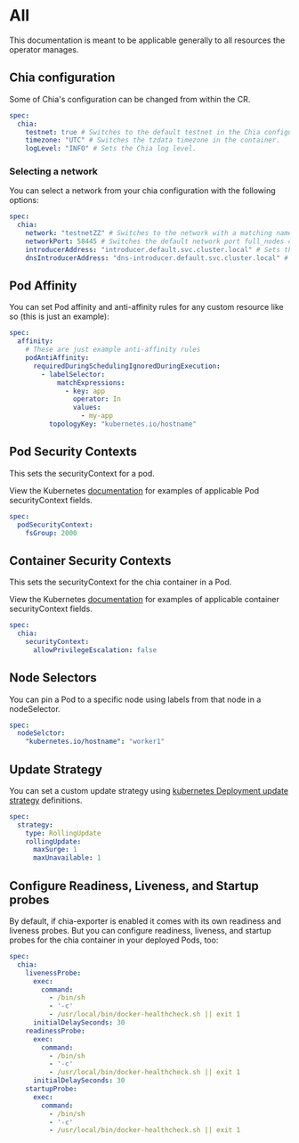 # All

This documentation is meant to be applicable generally to all resources the operator manages.

## Chia configuration

Some of Chia's configuration can be changed from within the CR.

```yaml
spec:
  chia:
    testnet: true # Switches to the default testnet in the Chia configuration file.
    timezone: "UTC" # Switches the tzdata timezone in the container.
    logLevel: "INFO" # Sets the Chia log level.
```

### Selecting a network

You can select a network from your chia configuration with the following options:

```yaml
spec:
  chia:
    network: "testnetZZ" # Switches to the network with a matching name in the chia config file.
    networkPort: 58445 # Switches the default network port full_nodes connect with.
    introducerAddress: "introducer.default.svc.cluster.local" # Sets the introducer address used in the chia config file.
    dnsIntroducerAddress: "dns-introducer.default.svc.cluster.local" # Sets the DNS introducer address used in the chia config file.
```

## Pod Affinity

You can set Pod affinity and anti-affinity rules for any custom resource like so (this is just an example):

```yaml
spec:
  affinity:
    # These are just example anti-affinity rules
    podAntiAffinity:
      requiredDuringSchedulingIgnoredDuringExecution:
        - labelSelector:
            matchExpressions:
              - key: app
                operator: In
                values:
                  - my-app
          topologyKey: "kubernetes.io/hostname"
```

## Pod Security Contexts

This sets the securityContext for a pod.

View the Kubernetes [documentation](https://kubernetes.io/docs/tasks/configure-pod-container/security-context/) for examples of applicable Pod securityContext fields.

```yaml
spec:
  podSecurityContext:
    fsGroup: 2000
```

## Container Security Contexts

This sets the securityContext for the chia container in a Pod.

View the Kubernetes [documentation](https://kubernetes.io/docs/tasks/configure-pod-container/security-context/) for examples of applicable container securityContext fields.

```yaml
spec:
  chia:
    securityContext:
      allowPrivilegeEscalation: false
```

## Node Selectors

You can pin a Pod to a specific node using labels from that node in a nodeSelector.

```yaml
spec:
  nodeSelctor:
    "kubernetes.io/hostname": "worker1"
```

## Update Strategy

You can set a custom update strategy using [kubernetes Deployment update strategy](https://kubernetes.io/docs/concepts/workloads/controllers/deployment/#strategy) definitions.

```yaml
spec:
  strategy:
    type: RollingUpdate
    rollingUpdate:
      maxSurge: 1
      maxUnavailable: 1
```

## Configure Readiness, Liveness, and Startup probes

By default, if chia-exporter is enabled it comes with its own readiness and liveness probes. But you can configure readiness, liveness, and startup probes for the chia container in your deployed Pods, too:

```yaml
spec:
  chia:
    livenessProbe:
      exec:
        command:
          - /bin/sh
          - '-c'
          - /usr/local/bin/docker-healthcheck.sh || exit 1
      initialDelaySeconds: 30
    readinessProbe:
      exec:
        command:
          - /bin/sh
          - '-c'
          - /usr/local/bin/docker-healthcheck.sh || exit 1
      initialDelaySeconds: 30
    startupProbe:
      exec:
        command:
          - /bin/sh
          - '-c'
          - /usr/local/bin/docker-healthcheck.sh || exit 1
```

